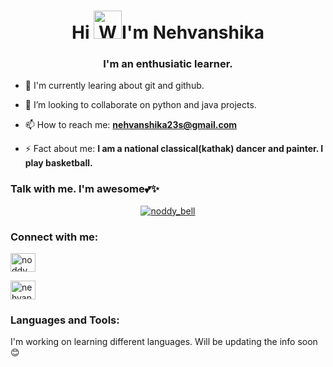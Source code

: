 <h1 align="center">Hi <img src="https://raw.githubusercontent.com/nixin72/nixin72/master/wave.gif" 
         alt="Waving hand animated gif"
         height="45"
         width="45" />I'm Nehvanshika</h1>
<h3 align="center">I'm an enthusiatic learner.</h3>

- 🌱 I'm currently learing about git and github.

- 👯 I’m looking to collaborate on python and java projects.

- 📫 How to reach me: **nehvanshika23s@gmail.com**

- ⚡ Fact about me: **I am a national classical(kathak) dancer and painter. I play basketball.**

### Talk with me. I'm awesome💕✨
<!--
**nehvanshika/nehvanshika** is a ✨ _special_ ✨ repository because its `README.md` (this file) appears on your GitHub profile.

Here are some ideas to get you started:

- 🔭 I’m currently working on ...
- 🌱 I’m currently learning ...
- 👯 I’m looking to collaborate on ...
- 🤔 I’m looking for help with ...
- 💬 Ask me about ...
- 📫 How to reach me: ...
- 😄 Pronouns: ...
- ⚡ Fun fact: ...
-->
<p align="center"> <a href="https://twitter.com/noddy_bell" target="blank"><img src="https://img.shields.io/twitter/follow/noddy_bell?logo=twitter&style=for-the-badge" alt="noddy_bell" /></a> </p>

<h3 align="left">Connect with me:</h3>
<p align="left">
<a href="https://twitter.com/noddy_bell" target="blank"><img align="center" src="https://raw.githubusercontent.com/rahuldkjain/github-profile-readme-generator/master/src/images/icons/Social/twitter.svg" alt="noddy_bell" height="30" width="40" /></a>
  
<a href="linkedin.com/in/nehvanshika23noddybell" target="blank"><img align="center" src="https://raw.githubusercontent.com/rahuldkjain/github-profile-readme-generator/master/src/images/icons/Social/linked-in-alt.svg" alt="nehvanshika23noddybell" height="30" width="40" /></a>
</p>

<h3 align="left">Languages and Tools:</h3>
<p> I'm working on learning different languages. Will be updating the info soon😊</a> </p>
